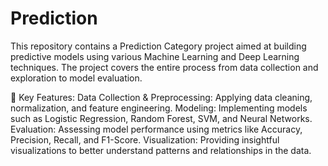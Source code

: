 # Prediction

This repository contains a Prediction Category project aimed at building predictive models using various Machine Learning and Deep Learning techniques. The project covers the entire process from data collection and exploration to model evaluation.

🚀 Key Features:
Data Collection & Preprocessing: Applying data cleaning, normalization, and feature engineering.
Modeling: Implementing models such as Logistic Regression, Random Forest, SVM, and Neural Networks.
Evaluation: Assessing model performance using metrics like Accuracy, Precision, Recall, and F1-Score.
Visualization: Providing insightful visualizations to better understand patterns and relationships in the data.
